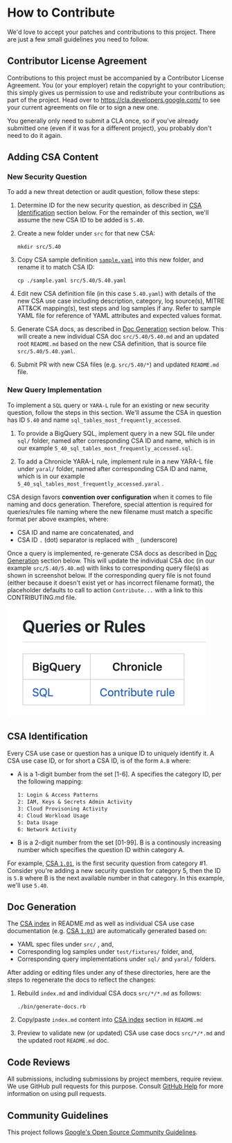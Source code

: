 # How to Contribute

We'd love to accept your patches and contributions to this project. There are
just a few small guidelines you need to follow.

## Contributor License Agreement

Contributions to this project must be accompanied by a Contributor License
Agreement. You (or your employer) retain the copyright to your contribution;
this simply gives us permission to use and redistribute your contributions as
part of the project. Head over to <https://cla.developers.google.com/> to see
your current agreements on file or to sign a new one.

You generally only need to submit a CLA once, so if you've already submitted one
(even if it was for a different project), you probably don't need to do it
again.

## Adding CSA Content

### New Security Question
To add a new threat detection or audit question, follow these steps:

1. Determine ID for the new security question, as described in [CSA Identification](#csa-identification) section below. For the remainder of this section, we'll assume the new CSA ID to be added is `5.40`.

2. Create a new folder under `src` for that new CSA:
    ```
    mkdir src/5.40
    ```
3. Copy CSA sample definition [`sample.yaml`](./sample.yaml) into this new folder, and rename it to match CSA ID:
    ```
    cp ./sample.yaml src/5.40/5.40.yaml
    ```
4. Edit new CSA definition file (in this case `5.40.yaml`) with details of the new CSA use case including description, category, log source(s), MITRE ATT&CK mapping(s), test steps and log samples if any. Refer to sample YAML file for reference of YAML attributes and expected values format.

5. Generate CSA docs, as described in [Doc Generation](#doc-generation) section below. This will create a new individual CSA doc `src/5.40/5.40.md` and an updated root `README.md` based on the new CSA definition, that is source file `src/5.40/5.40.yaml`.

3. Submit PR with new CSA files (e.g. `src/5.40/*`) and updated `README.md` file.

### New Query Implementation
To implement a `SQL` query or `YARA-L` rule for an existing or new security question, follow the steps in this section. We'll assume the CSA in question has ID `5.40` and name `sql_tables_most_frequently_accessed`.

1. To provide a BigQuery SQL, implement query in a new SQL file under `sql/` folder, named after corresponding CSA ID and name, which is in our example `5_40_sql_tables_most_frequently_accessed.sql`.

2. To add a Chronicle YARA-L rule, implement rule in a new YARA-L file under `yaral/` folder, named after corresponding CSA ID and name, which is in our example
`5_40_sql_tables_most_frequently_accessed.yaral` .

CSA design favors **convention over configuration** when it comes to file naming and docs generation. Therefore, special attention is required for queries/rules file naming where the new filename must match a specific format per above examples, where:
- CSA ID and name are concatenated, and
- CSA ID `.` (dot) separator is replaced with `_` (underscore)

Once a query is implemented, re-generate CSA docs as described in [Doc Generation](#doc-generation) section below. This will update the individual CSA doc (in our example `src/5.40/5.40.md`) with links to corresponding query file(s) as shown in screenshot below. If the corresponding query file is not found (either because it doesn't exist yet or has incorrect filename format), the placeholder defaults to call to action `Contribute...` with a link to this CONTRIBUTING.md file.

![Query link in auto-generated CSA doc](/assets/csa_doc_query.png)

## CSA Identification

Every CSA use case or question has a unique ID to uniquely identify it. A CSA use case ID, or for short a CSA ID, is of the form `A.B` where:

-  A is a 1-digit bumber from the set [1-6]. A specifies the category ID, per the following mapping:
    ```
    1: Login & Access Patterns
    2: IAM, Keys & Secrets Admin Activity
    3: Cloud Provisoning Activity
    4: Cloud Workload Usage
    5: Data Usage
    6: Network Activity
    ```

-  B is a 2-digit number from the set [01-99]. B is a continously increasing number which specifies the question ID within category A.

For example, [CSA `1.01`](./src/1.01/1.01.md), is the first security question from category #1. Consider you're adding a new security question for category 5, then the ID is `5.B` where B is the next available number in that category. In this example, we'll use `5.40`.

## Doc Generation

The [CSA index](./README.md#security-analytics-use-cases) in README.md as well as individual CSA use case documentation (e.g. [CSA `1.01`](./src/1.01/1.01.md)) are automatically generated based on:
- YAML spec files under `src/` , and,
- Corresponding log samples under `test/fixtures/` folder, and,
- Corresponding query implementations under `sql/` and `yaral/` folders.

After adding or editing files under any of these directories, here are the steps to regenerate the docs to reflect the changes:

1. Rebuild `index.md` and individual CSA docs `src/*/*.md` as follows:
    ```
    ./bin/generate-docs.rb
    ```
2. Copy/paste `index.md` content into [CSA index](./README.md#security-analytics-use-cases) section in `README.md`

3. Preview to validate new (or updated) CSA use case docs `src/*/*.md` and the updated root `README.md` doc.

## Code Reviews

All submissions, including submissions by project members, require review. We
use GitHub pull requests for this purpose. Consult
[GitHub Help](https://help.github.com/articles/about-pull-requests/) for more
information on using pull requests.

## Community Guidelines

This project follows [Google's Open Source Community
Guidelines](https://opensource.google/conduct/).